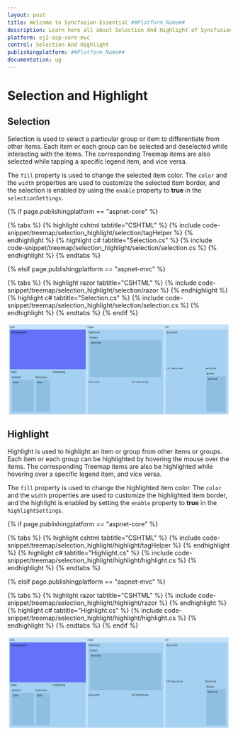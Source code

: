 ```yaml
---
layout: post
title: Welcome to Syncfusion Essential ##Platform_Name##
description: Learn here all about Selection And Highlight of Syncfusion Essential ##Platform_Name## widgets based on HTML5 and jQuery.
platform: ej2-asp-core-mvc
control: Selection And Highlight
publishingplatform: ##Platform_Name##
documentation: ug
---
```


# Selection and Highlight

## Selection

Selection is used to select a particular group or item to differentiate from other items. Each item or each group can be selected and deselected while interacting with the items. The corresponding Treemap items are also selected while tapping a specific legend item, and vice versa.

The `fill` property is used to change the selected item color. The `color` and the `width` properties are used to customize the selected item border, and the selection is enabled by using the `enable` property  to **true** in the `selectionSettings`.

{% if page.publishingplatform == "aspnet-core" %}

{% tabs %}
{% highlight cshtml tabtitle="CSHTML" %}
{% include code-snippet/treemap/selection_highlight/selection/tagHelper %}
{% endhighlight %}
{% highlight c# tabtitle="Selection.cs" %}
{% include code-snippet/treemap/selection_highlight/selection/selection.cs %}
{% endhighlight %}
{% endtabs %}

{% elsif page.publishingplatform == "aspnet-mvc" %}

{% tabs %}
{% highlight razor tabtitle="CSHTML" %}
{% include code-snippet/treemap/selection_highlight/selection/razor %}
{% endhighlight %}
{% highlight c# tabtitle="Selection.cs" %}
{% include code-snippet/treemap/selection_highlight/selection/selection.cs %}
{% endhighlight %}
{% endtabs %}
{% endif %}



![TreeMap item with selection](images/HighlightandSelection/Selection.png)

## Highlight

Highlight is used to highlight an item or group from other items or groups. Each item or each group can be highlighted by hovering the mouse over the items. The corresponding Treemap items are also be highlighted while hovering over a specific legend item, and vice versa.

The `fill` property is used to change the highlighted item color. The `color` and the `width` properties are used to customize the highlighted item border, and the highlight is enabled by setting the `enable` property to **true** in the `highlightSettings`.

{% if page.publishingplatform == "aspnet-core" %}

{% tabs %}
{% highlight cshtml tabtitle="CSHTML" %}
{% include code-snippet/treemap/selection_highlight/highlight/tagHelper %}
{% endhighlight %}
{% highlight c# tabtitle="Highlight.cs" %}
{% include code-snippet/treemap/selection_highlight/highlight/highlight.cs %}
{% endhighlight %}
{% endtabs %}

{% elsif page.publishingplatform == "aspnet-mvc" %}

{% tabs %}
{% highlight razor tabtitle="CSHTML" %}
{% include code-snippet/treemap/selection_highlight/highlight/razor %}
{% endhighlight %}
{% highlight c# tabtitle="Highlight.cs" %}
{% include code-snippet/treemap/selection_highlight/highlight/highlight.cs %}
{% endhighlight %}
{% endtabs %}
{% endif %}



![TreeMap item with highlight ](images/HighlightandSelection/Highlight.png)